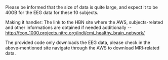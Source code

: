 Please be informed that the size of data is quite large, and expect it to be 40GB for the EEG data for these 10 subjects.

Making it handier: The link to the HBN site where the AWS, subjects-related and other informations are obtained if needed additionally --  http://fcon_1000.projects.nitrc.org/indi/cmi_healthy_brain_network/


The provided code only downloads the EEG data, please check in the above-mentioned site navigate through the AWS to download MRI-related data.
